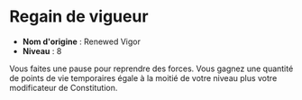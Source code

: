 # Regain de vigueur

 * **Nom d'origine** : Renewed Vigor
 * **Niveau** : 8


<p>Vous faites une pause pour reprendre des forces. Vous gagnez une quantité de points de vie temporaires égale à la moitié de votre niveau plus votre modificateur de Constitution.</p>